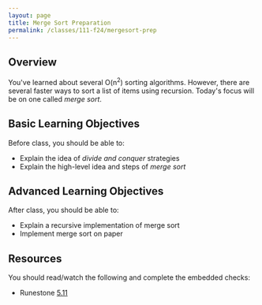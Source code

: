 ```yaml
---
layout: page
title: Merge Sort Preparation
permalink: /classes/111-f24/mergesort-prep
---
```


## Overview
You've learned about several O(n<sup>2</sup>) sorting algorithms. However, there are several faster ways to sort a list of items using recursion.
Today's focus will be on one called *merge sort*.

## Basic Learning Objectives
Before class, you should be able to:
* Explain the idea of *divide and conquer* strategies
* Explain the high-level idea and steps of *merge sort*

## Advanced Learning Objectives
After class, you should be able to:
* Explain a recursive implementation of merge sort
* Implement merge sort on paper

## Resources
You should read/watch the following and complete the embedded checks:
* Runestone [5.11](https://moodle.carleton.edu/mod/lti/view.php?id=967875)